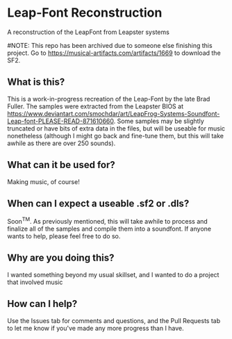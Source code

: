 # Leap-Font Reconstruction
A reconstruction of the LeapFont from Leapster systems

#NOTE: This repo has been archived due to someone else finishing this project. Go to https://musical-artifacts.com/artifacts/1669 to download the SF2.

## What is this?
This is a work-in-progress recreation of the Leap-Font by the late Brad Fuller. The samples were extracted from the Leapster BIOS at https://www.deviantart.com/smochdar/art/LeapFrog-Systems-Soundfont-Leap-font-PLEASE-READ-871610660. Some samples may be slightly truncated or have bits of extra data in the files, but will be useable for music nonetheless (although I might go back and fine-tune them, but this will take awhile as there are over 250 sounds).

## What can it be used for?
Making music, of course!

## When can I expect a useable .sf2 or .dls?
Soon<sup>TM</sup>. As previously mentioned, this will take awhile to process and finalize all of the samples and compile them into a soundfont. If anyone wants to help, please feel free to do so.

## Why are you doing this?
I wanted something beyond my usual skillset, and I wanted to do a project that involved music

## How can I help?
Use the Issues tab for comments and questions, and the Pull Requests tab to let me know if you've made any more progress than I have.
